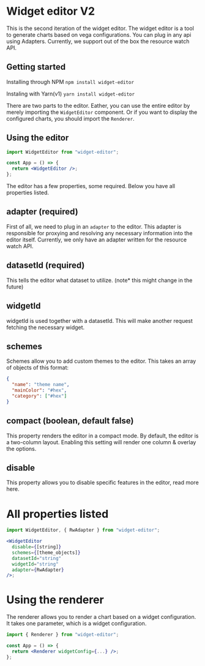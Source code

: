 # Widget editor V2

This is the second iteration of the widget editor. The widget editor is a tool to generate charts based on vega configurations. You can plug in any api using Adapters. Currently, we support out of the box the resource watch API.

## Getting started

Installing through NPM `npm install widget-editor`

Instaling with Yarn(v1) `yarn install widget-editor`

There are two parts to the editor. Eather, you can use the entire editor by merely importing the `WidgetEditor` component. Or if you want to display the configured charts, you should import the `Renderer`.

## Using the editor

```jsx
import WidgetEditor from "widget-editor";

const App = () => {
  return <WidgetEditor />;
};
```

The editor has a few properties, some required. Below you have all properties listed.

## adapter (required)

First of all, we need to plug in an `adapter` to the editor. This adapter is responsible for proxying and resolving any necessary information into the editor itself. Currently, we only have an adapter written for the resource watch API.

## datasetId (required)

This tells the editor what dataset to utilize. (note\* this might change in the future)

## widgetId

widgetId is used together with a datasetId. This will make another request fetching the necessary widget.

## schemes

Schemes allow you to add custom themes to the editor. This takes an array of objects of this format:

```json
{
  "name": "theme name",
  "mainColor": "#hex",
  "category": ["#hex"]
}
```

## compact (boolean, default false)

This property renders the editor in a compact mode. By default, the editor is a two-column layout. Enabling this setting will render one column & overlay the options.

## disable

This property allows you to disable specific features in the editor, read more here.

# All properties listed

```jsx
import WidgetEditor, { RwAdapter } from "widget-editor";

<WidgetEditor
  disable={[string]}
  schemes={[theme_objects]}
  datasetId="string"
  widgetId="string"
  adapter={RwAdapter}
/>;
```

# Using the renderer

The renderer allows you to render a chart based on a widget configuration. It takes one parameter, which is a widget configuration.

```jsx
import { Renderer } from "widget-editor";

const App = () => {
  return <Renderer widgetConfig={...} />;
};
```
